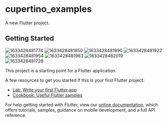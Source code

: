 # cupertino_examples

A new Flutter project.

## Getting Started

![1633428481774](https://user-images.githubusercontent.com/56467320/136060597-85becec6-0342-4c4c-9111-98594e2185f7.JPEG)
![1633428481850](https://user-images.githubusercontent.com/56467320/136060631-92715ee4-f232-40e6-a94d-77de1be9eb06.JPEG)
![1633428481890](https://user-images.githubusercontent.com/56467320/136060647-8fced2cb-da8c-42c5-b87f-2341d26d7eab.JPEG)
![1633428481922](https://user-images.githubusercontent.com/56467320/136060653-90a0cc17-cf62-463a-b179-2a7524d553b6.JPEG)
![1633428481954](https://user-images.githubusercontent.com/56467320/136060660-949a982c-bee7-4984-9664-83a2b6625dd6.JPEG)
![1633428481983](https://user-images.githubusercontent.com/56467320/136060667-b90639b4-6872-4b9e-8091-fa57ae3a0cbf.JPEG)
![1633428482019](https://user-images.githubusercontent.com/56467320/136060672-ed209cea-b358-40d3-ae7f-7c4f2113d214.JPEG)
![1633428481728](https://user-images.githubusercontent.com/56467320/136060381-da4e48c8-75f5-43bd-ba97-f577cbfa104d.JPEG)





This project is a starting point for a Flutter application.

A few resources to get you started if this is your first Flutter project:

- [Lab: Write your first Flutter app](https://flutter.dev/docs/get-started/codelab)
- [Cookbook: Useful Flutter samples](https://flutter.dev/docs/cookbook)

For help getting started with Flutter, view our
[online documentation](https://flutter.dev/docs), which offers tutorials,
samples, guidance on mobile development, and a full API reference.
